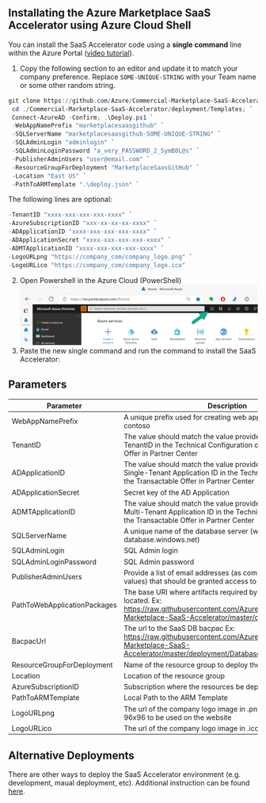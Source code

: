 ## Installating the Azure Marketplace SaaS Accelerator using Azure Cloud Shell

You can install the SaaS Accelerator code using a __single command__ line within the Azure Portal ([video tutorial](https://youtu.be/BVZTj6fssQ8)).
  
   1. Copy the following section to an editor and update it to match your company preference. Replace `SOME-UNIQUE-STRING` with your Team name or some other random string.

``` powershell
git clone https://github.com/Azure/Commercial-Marketplace-SaaS-Accelerator.git -b main --depth 1; `
 cd ./Commercial-Marketplace-SaaS-Accelerator/deployment/Templates; `
 Connect-AzureAD -Confirm; .\Deploy.ps1 `
 -WebAppNamePrefix "marketplacesaasgithub" `
 -SQLServerName "marketplacesaasgithub-SOME-UNIQUE-STRING" `
 -SQLAdminLogin "adminlogin" `
 -SQLAdminLoginPassword "a_very_PASSWORD_2_SymB0L@s" `
 -PublisherAdminUsers "user@email.com" `
 -ResourceGroupForDeployment "MarketplaceSaasGitHub" `
 -Location "East US" `
 -PathToARMTemplate ".\deploy.json" `
 ```

  The following lines are optional:
 ``` powershell
 -TenantID "xxxx-xxx-xxx-xxx-xxxx" `
 -AzureSubscriptionID "xxx-xx-xx-xx-xxxx" `
 -ADApplicationID "xxxx-xxx-xxx-xxx-xxxx" `
 -ADApplicationSecret "xxxx-xxx-xxx-xxx-xxxx" `
 -ADMTApplicationID "xxxx-xxx-xxx-xxx-xxxx" `
 -LogoURLpng "https://company_com/company_logo.png" `
 -LogoURLico "https://company_com/company_logo.ico"
 ```

   2. Open Powershell in the Azure Cloud (PowerShell)
![CloudShell Imge](images/portal-cloudshell.png) 
   3. Paste the new single command and run the command to install the SaaS Accelerator:


## Parameters

| Parameter | Description |
|-----------| -------------|
| WebAppNamePrefix | A unique prefix used for creating web applications. Example: contoso |
| TenantID | The value should match the value provided for Active Directory TenantID in the Technical Configuration of the Transactable Offer in Partner Center |
| ADApplicationID | The value should match the value provided for Active Directory Single-Tenant Application ID in the Technical Configuration of the Transactable Offer in Partner Center |
| ADApplicationSecret | Secret key of the AD Application |
| ADMTApplicationID | The value should match the value provided for Active Directory Multi-Tenant Application ID in the Technical Configuration of the Transactable Offer in Partner Center |
| SQLServerName | A unique name of the database server (without database.windows.net) |
| SQLAdminLogin | SQL Admin login |
| SQLAdminLoginPassword | SQL Admin password |
| PublisherAdminUsers | Provide a list of email addresses (as comma-separated-values) that should be granted access to the Publisher Portal |
| PathToWebApplicationPackages | The base URI where artifacts required by the template are located. Ex: https://raw.githubusercontent.com/Azure/Commercial-Marketplace-SaaS-Accelerator/master/deployment/ |
| BacpacUrl | The url to the SaaS DB bacpac Ex: https://raw.githubusercontent.com/Azure/Commercial-Marketplace-SaaS-Accelerator/master/deployment/Database/AMPSaaSDB.bacpac |
| ResourceGroupForDeployment | Name of the resource group to deploy the resources |
| Location | Location of the resource group |
| AzureSubscriptionID | Subscription where the resources be deployed |
| PathToARMTemplate | Local Path to the ARM Template |
| LogoURLpng | The url of the company logo image in .png format with a size of 96x96 to be used on the website |
| LogoURLico | The url of the company logo image in .ico format |

## Alternative Deployments
There are other ways to deploy the SaaS Accelerator environment (e.g. development, maual deployment, etc).  Additional instruction can be found [here](Advanced-Instructions.md).
